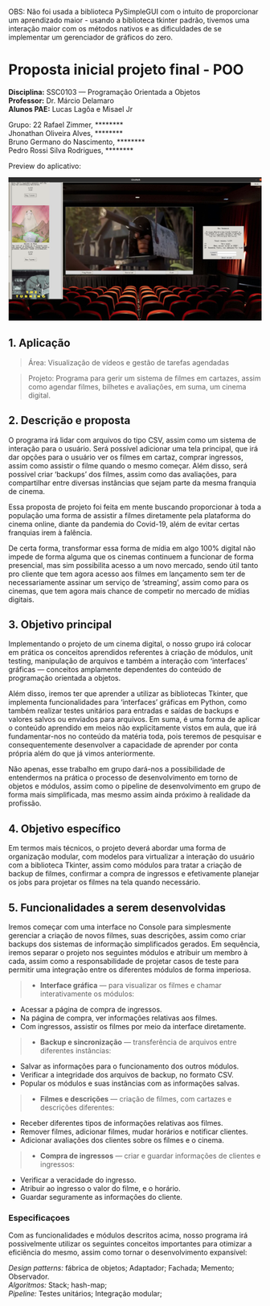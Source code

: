 OBS: Não foi usada a biblioteca PySimpleGUI com o intuito de proporcionar um aprendizado maior - usando a biblioteca tkinter padrão,
tivemos uma interação maior com os métodos nativos e as dificuldades de se implementar um gerenciador de gráficos do zero.

# Proposta inicial projeto final - POO

**Disciplina:** SSC0103 — Programação Orientada a Objetos\
**Professor:** Dr. Márcio Delamaro\
**Alunos PAE:** Lucas Lagôa e Misael Jr

Grupo: 22
Rafael Zimmer, ********\
Jhonathan Oliveira Alves, ********\
Bruno Germano do Nascimento, ********\
Pedro Rossi Silva Rodrigues, ********

Preview do aplicativo:

![Preview](https://github.com/rzimmerdev/oop-cinema/blob/95aaef13b624dcc75dcad17de4d5533df64246b0/files/preview.png)

## 1. Aplicação
>Área: Visualização de vídeos e gestão de tarefas agendadas

>Projeto: Programa para gerir um sistema de filmes em cartazes, assim como agendar
filmes, bilhetes e avaliações, em suma, um cinema digital.

## 2. Descrição e proposta

O programa irá lidar com arquivos do tipo CSV, assim como um sistema de interação
para o usuário. Será possível adicionar uma tela principal, que irá dar opções para o usuário
ver os filmes em cartaz, comprar ingressos, assim como assistir o filme quando o mesmo
começar. Além disso, será possível criar ‘backups’ dos filmes, assim como das avaliações,
para compartilhar entre diversas instâncias que sejam parte da mesma franquia de cinema.

Essa proposta de projeto foi feita em mente buscando proporcionar à toda a população uma forma de assistir a filmes diretamente pela plataforma do cinema
online, diante da pandemia do Covid-19, além de evitar certas franquias irem à falência.

De certa forma, transformar essa forma de mídia em algo 100% digital não impede
de forma alguma que os cinemas continuem a funcionar de forma presencial, mas sim
possibilita acesso a um novo mercado, sendo útil tanto pro cliente que tem agora acesso
aos filmes em lançamento sem ter de necessariamente assinar um serviço de ‘streaming’,
assim como para os cinemas, que tem agora mais chance de competir no mercado de
mídias digitais.

## 3. Objetivo principal

Implementando o projeto de um cinema digital, o nosso grupo irá colocar em prática os
conceitos aprendidos referentes à criação de módulos, unit testing, manipulação de
arquivos e também a interação com ‘interfaces’ gráficas — conceitos amplamente
dependentes do conteúdo de programação orientada a objetos.

Além disso, iremos ter que aprender a utilizar as bibliotecas Tkinter, que implementa
funcionalidades para ‘interfaces’ gráficas em Python, como também realizar testes unitários
para entradas e saídas de backups e valores salvos ou enviados para arquivos. Em suma, é
uma forma de aplicar o conteúdo aprendido em meios não explicitamente vistos em aula,
que irá fundamentar-nos no conteúdo da matéria toda, pois teremos de pesquisar
e consequentemente desenvolver a capacidade de aprender por conta própria além do que
já vimos anteriormente.

Não apenas, esse trabalho em grupo dará-nos a possibilidade de entendermos na
prática o processo de desenvolvimento em torno de objetos e módulos, assim como o
pipeline de desenvolvimento em grupo de forma mais simplificada, mas mesmo assim ainda
próximo à realidade da profissão.

## 4. Objetivo específico

Em termos mais técnicos, o projeto deverá abordar uma forma de organização
modular, com modelos para virtualizar a interação do usuário com a biblioteca Tkinter,
assim como módulos para tratar a criação de backup de filmes, confirmar a compra de
ingressos e efetivamente planejar os jobs para projetar os filmes na tela quando necessário.

## 5. Funcionalidades a serem desenvolvidas

Iremos começar com uma interface no Console para simplesmente gerenciar a
criação de novos filmes, suas descrições, assim como criar backups dos sistemas de
informação simplificados gerados. Em sequência, iremos separar o projeto nos seguintes
módulos e atribuir um membro à cada, assim como a responsabilidade de projetar casos de
teste para permitir uma integração entre os diferentes módulos de forma imperiosa.

>* **Interface gráfica** — para visualizar os filmes e chamar interativamente os módulos:
  * Acessar a página de compra de ingressos.
  * Na página de compra, ver informações relativas aos filmes.
  * Com ingressos, assistir os filmes por meio da interface diretamente.
>* **Backup e sincronização** — transferência de arquivos entre diferentes instâncias:
  * Salvar as informações para o funcionamento dos outros módulos.
  * Verificar a integridade dos arquivos de backup, no formato CSV.
  * Popular os módulos e suas instâncias com as informações salvas.
>* **Filmes e descrições** — criação de filmes, com cartazes e descrições diferentes:
  * Receber diferentes tipos de informações relativas aos filmes.
  * Remover filmes, adicionar filmes, mudar horários e notificar clientes.
  * Adicionar avaliações dos clientes sobre os filmes e o cinema.
>* **Compra de ingressos** — criar e guardar informações de clientes e ingressos:
  * Verificar a veracidade do ingresso.
  * Atribuir ao ingresso o valor do filme, e o horário.
  * Guardar seguramente as informações do cliente.


### Especificaçoes
Com as funcionalidades e módulos descritos acima, nosso programa irá
possivelmente utilizar os seguintes conceitos importantes para otimizar a eficiência do
mesmo, assim como tornar o desenvolvimento expansível:

_Design patterns:_ fábrica de objetos; Adaptador; Fachada; Memento; Observador.\
_Algoritmos:_ Stack; hash-map;\
_Pipeline:_ Testes unitários; Integração modular;
